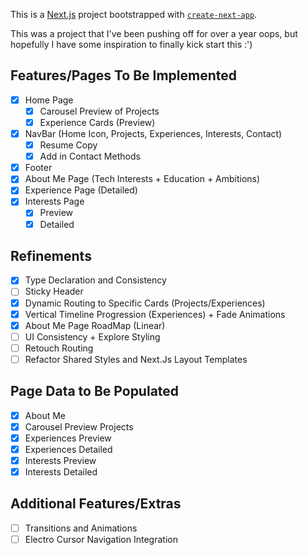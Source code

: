 This is a [Next.js](https://nextjs.org/) project bootstrapped with [`create-next-app`](https://github.com/vercel/next.js/tree/canary/packages/create-next-app).

This was a project that I've been pushing off for over a year oops, but hopefully I have some inspiration to finally kick start this :')

## Features/Pages To Be Implemented
- [X] Home Page
  - [X] Carousel Preview of Projects
  - [X] Experience Cards (Preview)
- [X] NavBar (Home Icon, Projects, Experiences, Interests, Contact)
    - [X] Resume Copy
    - [X] Add in Contact Methods
- [X] Footer
- [X] About Me Page (Tech Interests + Education + Ambitions) 
- [X] Experience Page (Detailed)
- [X] Interests Page
    - [X] Preview
    - [X] Detailed

## Refinements
- [X] Type Declaration and Consistency
- [ ] Sticky Header
- [X] Dynamic Routing to Specific Cards (Projects/Experiences)
- [X] Vertical Timeline Progression (Experiences) + Fade Animations
- [X] About Me Page RoadMap (Linear)
- [ ] UI Consistency + Explore Styling
- [ ] Retouch Routing
- [ ] Refactor Shared Styles and Next.Js Layout Templates

## Page Data to Be Populated
- [X] About Me
- [X] Carousel Preview Projects
- [X] Experiences Preview
- [X] Experiences Detailed
- [X] Interests Preview
- [X] Interests Detailed

## Additional Features/Extras
- [ ] Transitions and Animations
- [ ] Electro Cursor Navigation Integration
